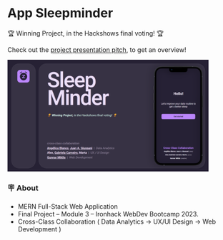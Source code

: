 # App Sleepminder

🏆 Winning Project, in the Hackshows final voting! 🏆 

Check out the [project presentation pitch](https://pitch.com/public/2dc2b9ee-6701-4c6b-a012-ae53ddba8a77), to get an overview!

<img src="./SleepMinderPitch.png" width="450px" />

### 🪧 About
- MERN Full-Stack Web Application
- Final Project – Module 3 – Ironhack WebDev Bootcamp 2023.
- Cross-Class Collaboration ( Data Analytics → UX/UI Design → Web Development )


